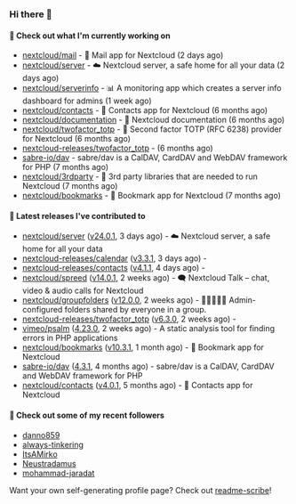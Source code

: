 ### Hi there 👋

#### 👷 Check out what I'm currently working on

- [nextcloud/mail](https://github.com/nextcloud/mail) - 💌 Mail app for Nextcloud (2 days ago)
- [nextcloud/server](https://github.com/nextcloud/server) - ☁️ Nextcloud server, a safe home for all your data (2 days ago)
- [nextcloud/serverinfo](https://github.com/nextcloud/serverinfo) - 📊 A monitoring app which creates a server info dashboard for admins (1 week ago)
- [nextcloud/contacts](https://github.com/nextcloud/contacts) - 📇 Contacts app for Nextcloud (6 months ago)
- [nextcloud/documentation](https://github.com/nextcloud/documentation) - 📘 Nextcloud documentation (6 months ago)
- [nextcloud/twofactor_totp](https://github.com/nextcloud/twofactor_totp) - 🔑 Second factor TOTP (RFC 6238) provider for Nextcloud (6 months ago)
- [nextcloud-releases/twofactor_totp](https://github.com/nextcloud-releases/twofactor_totp) -  (6 months ago)
- [sabre-io/dav](https://github.com/sabre-io/dav) - sabre/dav is a CalDAV, CardDAV and WebDAV framework for PHP (7 months ago)
- [nextcloud/3rdparty](https://github.com/nextcloud/3rdparty) - :battery: 3rd party libraries that are needed to run Nextcloud (7 months ago)
- [nextcloud/bookmarks](https://github.com/nextcloud/bookmarks) - 🔖 Bookmark app for Nextcloud (7 months ago)

#### 🔭 Latest releases I've contributed to

- [nextcloud/server](https://github.com/nextcloud/server) ([v24.0.1](https://github.com/nextcloud/server/releases/tag/v24.0.1), 3 days ago) - ☁️ Nextcloud server, a safe home for all your data
- [nextcloud-releases/calendar](https://github.com/nextcloud-releases/calendar) ([v3.3.1](https://github.com/nextcloud-releases/calendar/releases/tag/v3.3.1), 3 days ago) - 
- [nextcloud-releases/contacts](https://github.com/nextcloud-releases/contacts) ([v4.1.1](https://github.com/nextcloud-releases/contacts/releases/tag/v4.1.1), 4 days ago) - 
- [nextcloud/spreed](https://github.com/nextcloud/spreed) ([v14.0.1](https://github.com/nextcloud/spreed/releases/tag/v14.0.1), 2 weeks ago) - 🗨️ Nextcloud Talk – chat, video &amp; audio calls for Nextcloud
- [nextcloud/groupfolders](https://github.com/nextcloud/groupfolders) ([v12.0.0](https://github.com/nextcloud/groupfolders/releases/tag/v12.0.0), 2 weeks ago) - 📁👩‍👩‍👧‍👦 Admin-configured folders shared by everyone in a group.
- [nextcloud-releases/twofactor_totp](https://github.com/nextcloud-releases/twofactor_totp) ([v6.3.0](https://github.com/nextcloud-releases/twofactor_totp/releases/tag/v6.3.0), 2 weeks ago) - 
- [vimeo/psalm](https://github.com/vimeo/psalm) ([4.23.0](https://github.com/vimeo/psalm/releases/tag/4.23.0), 2 weeks ago) - A static analysis tool for finding errors in PHP applications
- [nextcloud/bookmarks](https://github.com/nextcloud/bookmarks) ([v10.3.1](https://github.com/nextcloud/bookmarks/releases/tag/v10.3.1), 1 month ago) - 🔖 Bookmark app for Nextcloud
- [sabre-io/dav](https://github.com/sabre-io/dav) ([4.3.1](https://github.com/sabre-io/dav/releases/tag/4.3.1), 4 months ago) - sabre/dav is a CalDAV, CardDAV and WebDAV framework for PHP
- [nextcloud/contacts](https://github.com/nextcloud/contacts) ([v4.0.1](https://github.com/nextcloud/contacts/releases/tag/v4.0.1), 5 months ago) - 📇 Contacts app for Nextcloud

#### 👯 Check out some of my recent followers

- [danno859](https://github.com/danno859)
- [always-tinkering](https://github.com/always-tinkering)
- [ItsAMirko](https://github.com/ItsAMirko)
- [Neustradamus](https://github.com/Neustradamus)
- [mohammad-jaradat](https://github.com/mohammad-jaradat)

Want your own self-generating profile page? Check out [readme-scribe](https://github.com/muesli/readme-scribe)!
